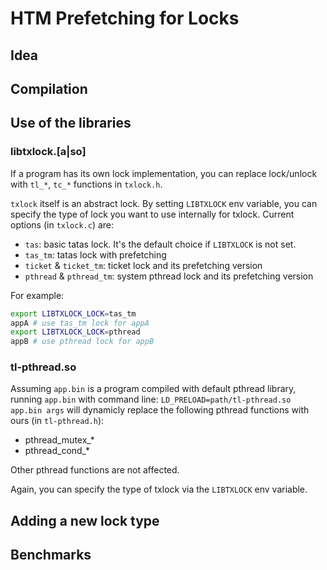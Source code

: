# HTM Prefetching for Locks

## Idea

## Compilation

## Use of the libraries

### libtxlock.[a|so]

If a program has its own lock implementation, you can replace lock/unlock with
`tl_*`, `tc_*` functions in `txlock.h`.

`txlock` itself is an abstract lock. By setting `LIBTXLOCK` env variable, you
can specify the type of lock you want to use internally for txlock. Current
options (in `txlock.c`) are:

- `tas`: basic tatas lock. It's the default choice if `LIBTXLOCK` is not set.
- `tas_tm`: tatas lock with prefetching
- `ticket` & `ticket_tm`: ticket lock and its prefetching version
- `pthread` & `pthread_tm`: system pthread lock and its prefetching version

For example:
```bash
export LIBTXLOCK_LOCK=tas_tm
appA # use tas_tm lock for appA
export LIBTXLOCK_LOCK=pthread
appB # use pthread lock for appB
```
### tl-pthread.so

Assuming `app.bin` is a program compiled with default pthread library, running
`app.bin` with command line: `LD_PRELOAD=path/tl-pthread.so app.bin args` will
dynamicly replace the following pthread functions with ours (in `tl-pthread.h`):

- pthread_mutex_*
- pthread_cond_*

Other pthread functions are not affected.

Again, you can specify the type of txlock via the `LIBTXLOCK` env variable.

## Adding a new lock type

## Benchmarks
